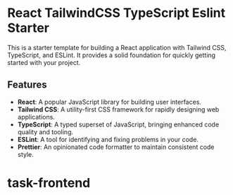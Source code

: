 # React TailwindCSS TypeScript Eslint Starter

This is a starter template for building a React application with Tailwind CSS, TypeScript, and ESLint. It provides a solid foundation for quickly getting started with your project.

## Features

- **React**: A popular JavaScript library for building user interfaces.
- **Tailwind CSS**: A utility-first CSS framework for rapidly designing web applications.
- **TypeScript**: A typed superset of JavaScript, bringing enhanced code quality and tooling.
- **ESLint**: A tool for identifying and fixing problems in your code.
- **Prettier**: An opinionated code formatter to maintain consistent code style.

# task-frontend
